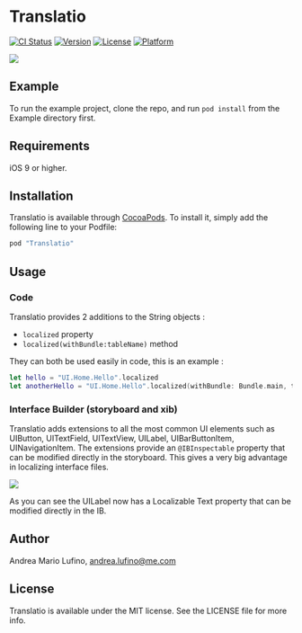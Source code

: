 # Translatio

[![CI Status](http://img.shields.io/travis/andrealufino/Translatio.svg?style=flat)](https://travis-ci.org/andrealufino/Translatio)
[![Version](https://img.shields.io/cocoapods/v/Translatio.svg?style=flat)](http://cocoapods.org/pods/Translatio)
[![License](https://img.shields.io/cocoapods/l/Translatio.svg?style=flat)](http://cocoapods.org/pods/Translatio)
[![Platform](https://img.shields.io/cocoapods/p/Translatio.svg?style=flat)](http://cocoapods.org/pods/Translatio)

![](http://i.imgur.com/rTGx92L.png)

## Example

To run the example project, clone the repo, and run `pod install` from the Example directory first.

## Requirements

iOS 9 or higher.

## Installation

Translatio is available through [CocoaPods](http://cocoapods.org). To install
it, simply add the following line to your Podfile:

```ruby
pod "Translatio"
```

## Usage

### Code

Translatio provides 2 additions to the String objects :

- `localized` property
- `localized(withBundle:tableName)` method

They can both be used easily in code, this is an example :

```swift
let hello = "UI.Home.Hello".localized
let anotherHello = "UI.Home.Hello".localized(withBundle: Bundle.main, tableName: "Labels")
```

### Interface Builder (storyboard and xib)

Translatio adds extensions to all the most common UI elements such as UIButton, UITextField, UITextView, UILabel, UIBarButtonItem, UINavigationItem. The extensions provide an `@IBInspectable` property that can be modified directly in the storyboard. This gives a very big advantage in localizing interface files. 

![](http://i.imgur.com/CZcydWF.png)

As you can see the UILabel now has a Localizable Text property that can be modified directly in the IB.

## Author

Andrea Mario Lufino, andrea.lufino@me.com

## License

Translatio is available under the MIT license. See the LICENSE file for more info.
